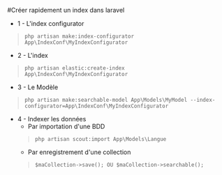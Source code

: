 #Créer rapidement un index dans laravel

* 1 - L'index configurator
> `php artisan make:index-configurator App\IndexConf\MyIndexConfigurator`
* 2 - L'index
> `php artisan elastic:create-index App\IndexConf\MyIndexConfigurator`  
* 3 - Le Modèle
> `php artisan make:searchable-model App\Models\MyModel --index-configurator=App\IndexConf\MyIndexConfigurator`
* 4 - Indexer les données
  * Par importation d'une BDD 
  > `php artisan scout:import App\Models\Langue`  
  * Par enregistrement d'une collection
  > `$maCollection->save(); OU $maCollection->searchable();`